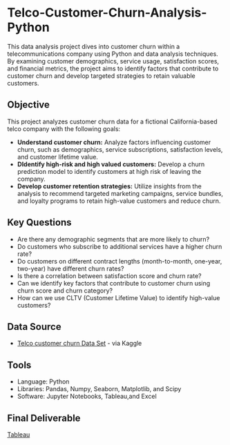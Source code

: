 # Telco-Customer-Churn-Analysis-Python
This data analysis project dives into customer churn within a telecommunications company using Python and data analysis techniques. By examining customer demographics, service usage, satisfaction scores, and financial metrics, the project aims to identify factors that contribute to customer churn and develop targeted strategies to retain valuable customers.
## Objective
This project analyzes customer churn data for a fictional California-based telco company with the following goals:<br>
* <b>Understand customer churn:</b> Analyze factors influencing customer churn, such as demographics, service subscriptions, satisfaction levels, and customer lifetime value.
* <b>DIdentify high-risk and high valued customers:</b> Develop a churn prediction model to identify customers at high risk of leaving the company.
* <b>Develop customer retention strategies:</b> Utilize insights from the analysis to recommend targeted marketing campaigns, service bundles, and loyalty programs to retain high-value customers and reduce churn.

## Key Questions
* Are there any demographic segments that are more likely to churn?
* Do customers who subscribe to additional services have a higher churn rate?
* Do customers on different contract lengths (month-to-month, one-year, two-year) have different churn rates?
* Is there a correlation between satisfaction score and churn rate?
* Can we identify key factors that contribute to customer churn using churn score and churn category?
* How can we use CLTV (Customer Lifetime Value) to identify high-value customers?

## Data Source
* [Telco customer churn Data Set](https://www.kaggle.com/datasets/alfathterry/telco-customer-churn-11-1-3) - via Kaggle

## Tools
* Language: Python
* Libraries: Pandas, Numpy, Seaborn, Matplotlib, and Scipy
* Software: Jupyter Notebooks, Tableau,and Excel

## Final Deliverable
[Tableau](https://public.tableau.com/app/profile/vicky.hung3960/viz/TelecomCustomerChurnAnalysis_0527/A_Overview)
